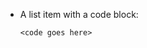 <ul>
<li><p>A list item with a code block:</p>

<pre><code>&lt;code goes here&gt;
</code></pre></li>
</ul>
